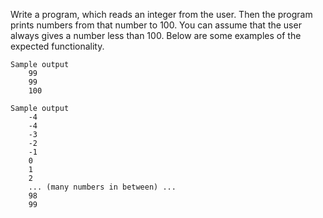 Write a program, which reads an integer from the user. Then the program prints numbers from that number to 100. You can assume that the user always gives a number less than 100. Below are some examples of the expected functionality.

    Sample output
        99
        99
        100

    Sample output
        -4
        -4
        -3
        -2
        -1
        0
        1
        2
        ... (many numbers in between) ...
        98
        99